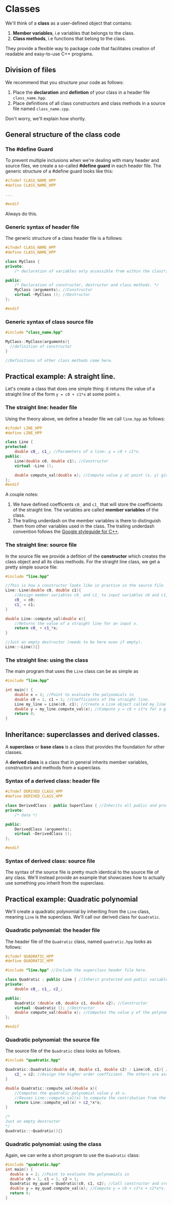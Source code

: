 # Classes

We'll think of a **class** as a user-defined object that contains:
1. **Member variables**, i.e variables that belongs to the class.
2. **Class methods**, i.e functions that belong to the class.

They provide a flexible way to package code that facilitates creation of readable and easy-to-use C++ programs.

## Division of files

We recommend that you structure your code as follows:
1. Place the **declaration** and **defintion** of your class in a header file `class_name.hpp`.
2. Place definitions of all class constructors and class methods in a source file named `class_name.cpp`.

Don't worry, we'll explain how shortly.


## General structure of the class code

### The #define Guard

To prevent multiple inclusions when we're dealing with many header and source files, we create a so-called **#define guard** in each header file. The generic structure of a #define guard looks like this:

```c++
#ifndef CLASS_NAME_HPP
#define CLASS_NAME_HPP

...

#endif
```
Always do this.

### Generic syntax of header file


The generic structure of a class header file is a follows:

```c++
#ifndef CLASS_NAME_HPP   
#define CLASS_NAME_HPP

class MyClass {
private:
    /* declaration of variables only accessible from within the class*/

public:
    /* Declaration of constructor, destructor and class methods. */
    MyClass (arguments); //Constructor
    virtual ~MyClass (); //Destructor
};

#endif
```


### Generic syntax of class source file

```c++
#include "class_name.hpp"

MyClass::MyClass(arguments){
  //definition of constructor
}

//Definitions of other class methods come here.
```


## Practical example: A straight line.

Let's create a class that does one simple thing: it returns the value of a straight line of the form `y = c0 + c1*x` at some point `x`.

### The straight line: header file

Using the theory above, we define a header file we call `line.hpp` as follows:

```c++
#ifndef LINE_HPP
#define LINE_HPP

class Line {
protected:
    double c0_, c1_; //Parameters of a line: y = c0 + c1*x.
public:
    Line(double c0, double c1); //Constructor
    virtual ~Line ();

    double compute_val(double x); //Compute value y at point (x, y) given x.
};
#endif
```

A couple notes:
1. We have defined coefficents `c0_` and `c1_` that will store the coefficients of the straight line. The variables are called **member variables** of the class.
2. The trailing underdash on the member variables is there to distinguish them from other variables used in the class. The trailing underdash convention follows the [Google styleguide for C++](https://google.github.io/styleguide/cppguide.html).

### The straight line: source file

In the source file we provide a defition of the **constructor** which creates the class object and all its class methods. For the straight line class, we get a pretty simple source file:

```c++
#include "line.hpp"

//This is how a constructor looks like in practice in the source file
Line::Line(double c0, double c1){
    //Assign member variables c0_ and c1_ to input variables c0 and c1, respectively.
    c0_ = c0;
    c1_ = c1;
}

double Line::compute_val(double x){
    //Returns the value of a straight line for an input x.
    return c0_ + c1_*x;
}

//Just an empty destructor (needs to be here even if empty).
Line::~Line(){}
```

### The straight line: using the class
The main program that uses the `Line` class can be as simple as

```c++
#include "line.hpp"

int main() {
    double x = 2; //Point to evaluate the polynomials in
    double c0 = 1, c1 = 1; //Coefficients of the straight line.
    Line my_line = Line(c0, c1); //Create a Line object called my_line
    double y = my_line.compute_val(x); //Compute y = c0 + c1*x for a given x.
    return 0;
}
```


## Inheritance: superclasses and derived classes.

A **superclass** or **base class** is a class that provides the foundation for other classes.

A **derived class** is a class that in general inherits member variables, constructors and methods from a superclass.

### Syntax of a derived class: header file

```c++
#ifndef DERIVED_CLASS_HPP
#define DERIVED_CLASS_HPP

class DerivedClass : public SuperClass { //Inherits all public and protected from SuperClass
private:
    /* data */

public:
    DerivedClass (arguments);
    virtual ~DerivedClass ();
};

#endif
```

### Syntax of derived class: source file

The syntax of the source file is pretty much identical to the source file of any class. We'll instead provide an example that showcases how to actually use something you inherit from the superclass.


## Practical example: Quadratic polynomial

We'll create a quadratic polynomial by inheriting from the `Line` class, meaning `Line` is the superclass. We'll call our derived class for `Quadratic`.

### Quadratic polynomial: the header file

The header file of the `Quadratic` class, named `quadratic.hpp` looks as follows:

```c++
#ifndef QUADRATIC_HPP
#define QUADRATIC_HPP

#include "line.hpp" //Include the superclass header file here.

class Quadratic : public Line { //Inherit protected and public variables, constructors and methods from Line.
private:
    double c0_, c1_, c2_;

public:
    Quadratic (double c0, double c1, double c2); //Constructor
    virtual ~Quadratic (); //Destructor
    double compute_val(double x); //Computes the value y of the polynomial
};

#endif
```

### Quadratic polynomial: the source file

The source file of the `Quadratic` class looks as follows.

```c++
#include "quadratic.hpp"

Quadratic::Quadratic(double c0, double c1, double c2) : Line(c0, c1){ //Here we reuse the constructor of the Line class. Note the syntax!
    c2_ = c2; //Assign the higher order coefficient. The others are assigned in Line(c0,c1).
}

double Quadratic::compute_val(double x){
    //Computes the quadratic polynomial value y at x.
    //Reuses Line::compute_val(x) to compute the contribution from the straight line and tacks on the quadratic explicitly.
    return Line::compute_val(x) + c2_*x*x;
}

/*
Just an empty destructor
*/
Quadratic::~Quadratic(){}
```

### Quadratic polynomial: using the class
Again, we can write a short program to use the `Quadratic` class:

```c++
#include "quadratic.hpp"
int main() {
  double x = 2; //Point to evaluate the polynomials in
  double c0 = 1, c1 = 1, c2 = 1;
  Quadratic my_quad = Quadratic(c0, c1, c2); //Call constructor and create Quadratic object my_quad.
  double y = my_quad.compute_val(x); //Compute y = c0 + c1*x + c2*x*x.
  return 0;
}
```
